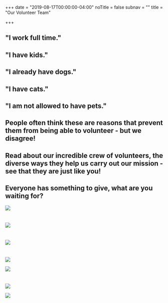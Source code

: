 +++
date = "2019-08-17T00:00:00-04:00"
noTitle = false
subnav = ""
title = "Our Volunteer Team"

+++
## "I work full time."

## "I have kids."

## "I already have dogs."

## "I have cats."

## "I am not allowed to have pets."

## People often think these are reasons that prevent them from being able to volunteer - but we disagree!

## Read about our incredible crew of volunteers, the diverse ways they help us carry out our mission - see that they are just like you!

## Everyone has something to give, what are you waiting for?

![](/img/articles/suzanne.svg)

# 

![](/img/articles/ELAINE.svg)

# 

![](/img/articles/SHANNON.svg)

# 

![](/img/articles/angie.svg)

![](/img/articles/alicia.svg)

# 

![](/img/articles/JENN.svg)

![](/img/articles/vicki-1.svg)